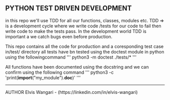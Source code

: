 ## PYTHON TEST DRIVEN DEVELOPMENT

in this repo we'll use TDD for all our functions, classes, modules etc.
TDD => is a development cycle where we write code /tests for our code to fail then write code to make the tests pass.
In the development world TDD is important a we catch bugs even before production.

This repo contains all the code for production and a coresponding test case in/test/ directory
all tests have bn tested using the doctest module in python using the followingcommand
'''
    python3 -m doctest ./tests/*
 '''

 All functions have been documented using the docstring and we can confirm using the following command
 '''
    python3 -c 'print(__import__("my_module").__doc__)'
 '''

 <hr>
AUTHOR
Elvis Wangari - (https://linkedin.com/in/elvis-wangari)
